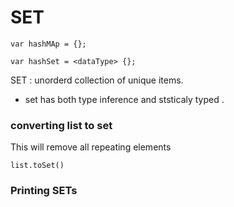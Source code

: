 # SET 

```
var hashMAp = {};

var hashSet = <dataType> {};
```
SET
: unorderd collection of unique items.

- set has both type inference and ststicaly typed .



### converting list to set
This will remove all repeating elements
```
list.toSet()
```



### Printing SETs